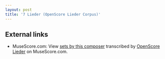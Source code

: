 ```yaml
---
layout: post
title: '7 Lieder (OpenScore Lieder Corpus)'
---
```


## External links

- MuseScore.com: View [sets by this composer] transcribed by [OpenScore Lieder] on MuseScore.com.

[sets by this composer]: https://musescore.com/openscore-lieder-corpus/sets/5103577
[OpenScore Lieder]: https://musescore.com/openscore-lieder-corpus

